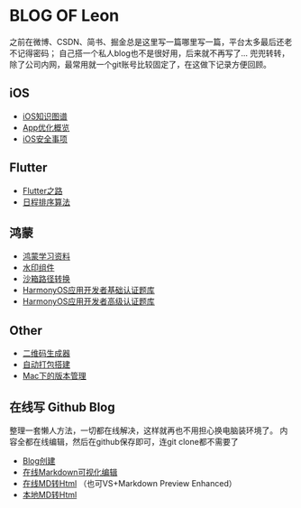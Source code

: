<img src="https://raw.githubusercontent.com/xueliangwd/leon/main/images/blog_header.jpg" alt="" title="">

# BLOG OF Leon

之前在微博、CSDN、简书、掘金总是这里写一篇哪里写一篇，平台太多最后还老不记得密码；
自己搭一个私人blog也不是很好用，后来就不再写了...
兜兜转转，除了公司内网，最常用就一个git账号比较固定了，在这做下记录方便回顾。

## iOS
* [iOS知识图谱](https://xueliangwd.github.io/leon/iOS/optimize/optimize.html)
* [App优化概览](https://xueliangwd.github.io/leon/iOS/optimize/optimize.html)
* [iOS安全事项](https://xueliangwd.github.io/leon/iOS/safety/safety.html)

## Flutter
* [Flutter之路](https://xueliangwd.github.io/leon/dart/docs/learn.html)
* [日程排序算法](https://xueliangwd.github.io/leon/dart/schedule/schedule_order.html)

## 鸿蒙
* [鸿蒙学习资料](https://xueliangwd.github.io/leon/ArkTs/docs/os_water.html)
* [水印组件](https://xueliangwd.github.io/leon/ArkTs/water/os_water.html)
* [沙箱路径转换](https://xueliangwd.github.io/leon/ArkTs/ospath/ospath.html)
* [HarmonyOS应用开发者基础认证题库](https://xueliangwd.github.io/leon/ArkTs/question_base_bank/question_base_bank.html)
* [HarmonyOS应用开发者高级认证题库](https://xueliangwd.github.io/leon/ArkTs/question_high_bank/question_high_bank.html) 


## Other

* [二维码生成器](https://xueliangwd.github.io/leon/Other/buildci/buildci.html)
* [自动打包搭建](https://xueliangwd.github.io/leon/Other/qrcode/qrcode.html)
* [Mac下的版本管理](https://xueliangwd.github.io/leon/Other/)

## 在线写 Github Blog

整理一套懒人方法，一切都在线解决，这样就再也不用担心换电脑装环境了。
内容全都在线编辑，然后在github保存即可，连git clone都不需要了

- [Blog创建](https://lichtg.github.io/post/001.html "Blog创建")
- [在线Markdown可视化编辑](https://pandao.github.io/editor.md/ "在线Markdown可视化编辑")
- [在线MD转Html](https://lwebapp.com/zh/markdown-to-html "在线MD转Html") （也可VS+Markdown Preview Enhanced）
- [本地MD转Html](https://github.com/xueliangwd/tocmd.gem)